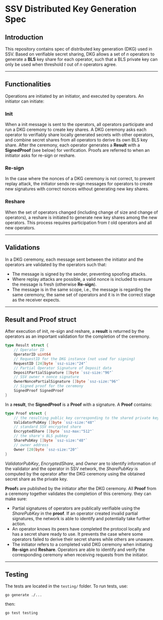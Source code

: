 # SSV Distributed Key Generation Spec

## Introduction
This repository contains spec of distributed key generation (DKG) used in SSV. Based on verifiable secret sharing, DKG allows a set of *n* operators to generate a  **BLS** key share for each operator, such that a BLS private key can only be used when threshold *t* out of *n* operators agree. 

---

## Functionalities
Operations are initiated by an initiator, and executed by operators. An initiator can initiate:

### Init
When a init message is sent to the operators, all operators participate and run a DKG ceremony to create key shares. A DKG ceremony asks each operator to verifiably share locally generated secrets with other operators, and combine secret shares from all operators to derive its own BLS key share. After the ceremony, each operator generates a **Result** with a **SignedProof** (see below) for verification. Proofs are referred to when an initiator asks for re-sign or reshare. 

### Re-sign
In the case where the nonces of a DKG ceremony is not correct, to prevent replay attack, the initiator sends re-sign messages for operators to create new signatures with correct nonces without generating new key shares. 

### Reshare
When the set of operators changed (including change of size and change of operators), a reshare is initiated to generate new key shares among the new operators. This process requires participation from *t* old operators and all new operators. 

---

## Validations
In a DKG ceremony, each message sent between the initiator and the operators are validated by the operators such that:
- The message is signed by the sender, preventing spoofing attacks.
- Where replay attacks are possible, a valid nonce is included to ensure the message is fresh (otherwise **Re-sign**).
- The message is in the same scope, i.e., the message is regarding the same ceremony, the same set of operators and it is in the correct stage as the receiver expects.

---

## Result and Proof struct
After execution of init, re-sign and reshare, a **result** is returned by the operators as an important validation for the completion of the ceremony.
```go
type Result struct {
	// Operator ID
	OperatorID uint64
	// RequestID for the DKG instance (not used for signing)
	RequestID [24]byte `ssz-size:"24"`
	// Partial Operator Signature of Deposit data
	DepositPartialSignature []byte `ssz-size:"96"`
	// SSV owner + nonce signature
	OwnerNoncePartialSignature []byte `ssz-size:"96"`
	// Signed proof for the ceremony
	SignedProof SignedProof
}
```

In a **result**, the **SignedProof** is a **Proof** with a signature. A **Proof** contains:
```go
type Proof struct {
	// the resulting public key corresponding to the shared private key
	ValidatorPubKey []byte `ssz-size:"48"`
	// standard SSV encrypted share
	EncryptedShare []byte `ssz-max:"512"`
	// the share's BLS pubkey
	SharePubKey []byte `ssz-size:"48"`
	// owner address
	Owner [20]byte `ssz-size:"20"`
}
```
*ValidatorPubKey*, *EncryptedShare*, and *Owner* are to identify information of the validator and the operator in SSV network, the *SharePubKey* is computed by the operator after the DKG ceremony using the obtained secret share as the private key.

**Proof**s are published by the initiator after the DKG ceremony. All **Proof** from a ceremony together validates the completion of this ceremony. they can make sure:
- Partial signatures of operators are publically verifiable using the *SharePubKey* in the **proof**. If an operator created invalid partial signatures, the network is able to identify and potentially take further action.
- An operator knows its peers have completed the protocol locally and has a secret share ready to use. It prevents the case where some operators failed to derive their secret shares while others are unaware.
- The initiator refers to a completed valid DKG ceremony when initiating **Re-sign** and **Reshare**. Operators are able to identify and verify the corresponding ceremony when receiving requests from the initiator.


---

## Testing
The tests are located in the `testing/` folder. To run tests, use:
```shell
go generate ./...
```
then:
```shell
go test testing
```
